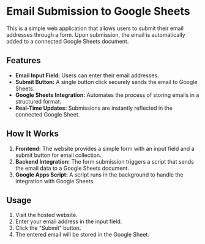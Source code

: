 # Email Submission to Google Sheets

This is a simple web application that allows users to submit their email addresses through a form. Upon submission, the email is automatically added to a connected Google Sheets document.

## Features

- **Email Input Field:** Users can enter their email addresses.
- **Submit Button:** A single button click securely sends the email to Google Sheets.
- **Google Sheets Integration:** Automates the process of storing emails in a structured format.
- **Real-Time Updates:** Submissions are instantly reflected in the connected Google Sheet.

## How It Works

1. **Frontend:** The website provides a simple form with an input field and a submit button for email collection.
2. **Backend Integration:** The form submission triggers a script that sends the email data to a Google Sheets document.
3. **Google Apps Script:** A script runs in the background to handle the integration with Google Sheets.

## Usage
1. Visit the hosted website.
2. Enter your email address in the input field.
3. Click the "Submit" button.
4. The entered email will be stored in the Google Sheet.

